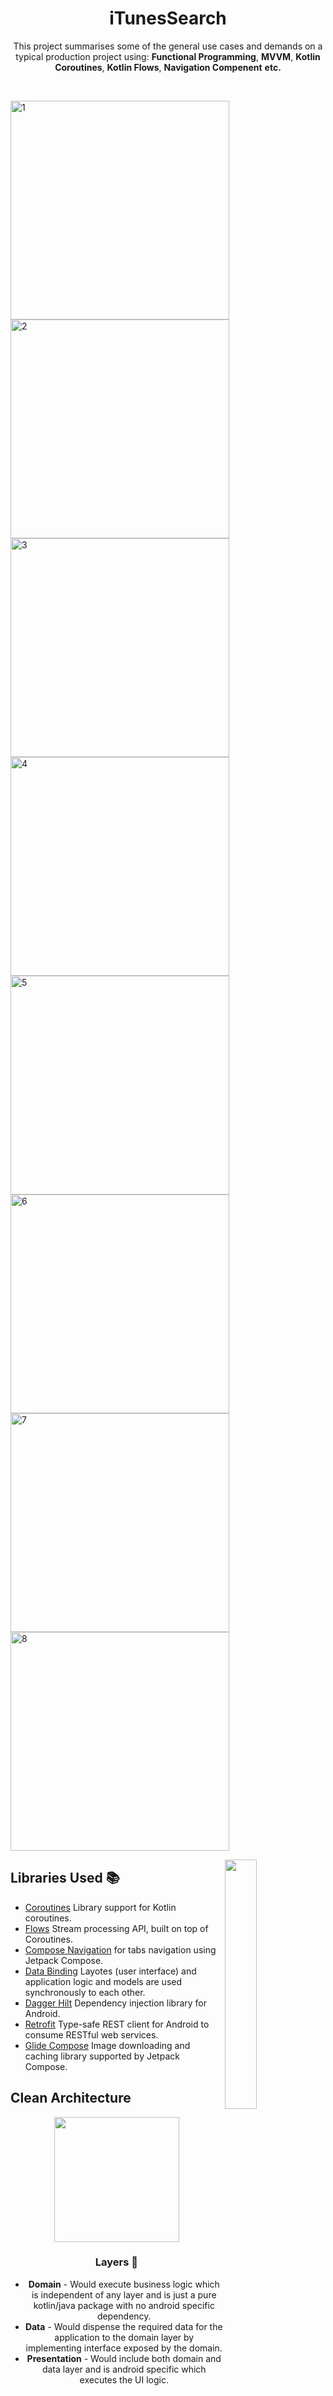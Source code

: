 <h1 align="center">iTunesSearch</h1>

<p align="center">
This project summarises some of the general use cases and demands on a typical production project using: <b>Functional Programming</b>, <b>MVVM</b>, <b>Kotlin Coroutines</b>, <b>Kotlin Flows</b>, <b>Navigation Compenent</b> <b>etc.</b>
</p>
</br>

<p float="left">
<img alt="1" src="https://user-images.githubusercontent.com/18207490/168911876-64fbdba8-841d-4002-be82-69f9daa620ce.png" height="350">
<img alt="2" src="https://user-images.githubusercontent.com/18207490/168911855-31b02aa3-25c5-444b-aa25-b53cf7ce5654.png" height="350">
<img alt="3" src="https://user-images.githubusercontent.com/18207490/168911859-3558d7a5-372d-41e8-bd73-163905ec1025.png" height="350">
<img alt="4" src="https://user-images.githubusercontent.com/18207490/168911835-15afc2c4-5b5f-4b37-9493-d14ecb446b81.png" height="350">
<img alt="5" src="https://user-images.githubusercontent.com/18207490/168911850-a2fb4943-6623-4db0-af64-24f61a227968.png" height="350">
<img alt="6" src="https://user-images.githubusercontent.com/18207490/168911862-62d834af-3142-4ab7-9dc5-cc0b986c9278.png" height="350">
<img alt="7" src="https://user-images.githubusercontent.com/18207490/168911865-8bf16a17-e2f3-4c44-a46f-f94e5bafe658.png" height="350">
<img alt="8" src="https://user-images.githubusercontent.com/18207490/168911871-00e4dd29-2bb5-490b-998b-926fb5d56c8a.png" height="350"> 
</p>


<img src="/art/SpaceX-Demo.gif" align="right" width="32%"/>

## Libraries Used :books:
* [Coroutines][0] Library support for Kotlin coroutines.
* [Flows][1] Stream processing API, built on top of Coroutines.
* [Compose Navigation][2] for tabs navigation using Jetpack Compose.
* [Data Binding][3] Layotes (user interface) and application logic and models are used synchronously to each other.
* [Dagger Hilt][4] Dependency injection library for Android.
* [Retrofit][5] Type-safe REST client for Android to consume RESTful web services.
* [Glide Compose][6] Image downloading and caching library supported by Jetpack Compose.


[0]:  https://developer.android.com/kotlin/coroutines
[1]:  https://developer.android.com/kotlin/flow
[2]:  https://developer.android.com/jetpack/compose/navigation
[3]:  https://developer.android.com/topic/libraries/data-binding
[4]:  https://developer.android.com/training/dependency-injection/hilt-android
[5]:  https://square.github.io/retrofit
[6]:  https://github.com/bumptech/glide

## Clean Architecture

<center><img width="200" height="200" src="https://koenig-media.raywenderlich.com/uploads/2019/06/Android-Clean-Architecture.png">

### Layers :bookmark_tabs:
- **Domain** - Would execute business logic which is independent of any layer and is just a pure kotlin/java package with no android specific dependency.
- **Data** - Would dispense the required data for the application to the domain layer by implementing interface exposed by the domain.
- **Presentation** - Would include both domain and data layer and is android specific which executes the UI logic.
